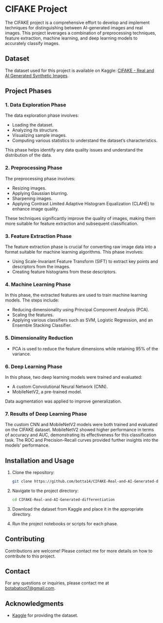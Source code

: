 # CIFAKE Project

The CIFAKE project is a comprehensive effort to develop and implement techniques for distinguishing between AI-generated images and real images. This project leverages a combination of preprocessing techniques, feature extraction, machine learning, and deep learning models to accurately classify images.

## Dataset

The dataset used for this project is available on Kaggle: [CIFAKE - Real and AI Generated Synthetic Images](https://www.kaggle.com/datasets/birdy654/cifake-real-and-ai-generated-synthetic-images).

## Project Phases

### 1. Data Exploration Phase

The data exploration phase involves:
- Loading the dataset.
- Analyzing its structure.
- Visualizing sample images.
- Computing various statistics to understand the dataset’s characteristics.

This phase helps identify any data quality issues and understand the distribution of the data.

### 2. Preprocessing Phase

The preprocessing phase involves:
- Resizing images.
- Applying Gaussian blurring.
- Sharpening images.
- Applying Contrast Limited Adaptive Histogram Equalization (CLAHE) to enhance image quality.

These techniques significantly improve the quality of images, making them more suitable for feature extraction and subsequent classification.

### 3. Feature Extraction Phase

The feature extraction phase is crucial for converting raw image data into a format suitable for machine learning algorithms. This phase involves:
- Using Scale-Invariant Feature Transform (SIFT) to extract key points and descriptors from the images.
- Creating feature histograms from these descriptors.

### 4. Machine Learning Phase

In this phase, the extracted features are used to train machine learning models. The steps include:
- Reducing dimensionality using Principal Component Analysis (PCA).
- Scaling the features.
- Applying various classifiers such as SVM, Logistic Regression, and an Ensemble Stacking Classifier.

### 5. Dimensionality Reduction

- PCA is used to reduce the feature dimensions while retaining 95% of the variance.

### 6. Deep Learning Phase

In this phase, two deep learning models were trained and evaluated:
- A custom Convolutional Neural Network (CNN).
- MobileNetV2, a pre-trained model.

Data augmentation was applied to improve generalization.

### 7. Results of Deep Learning Phase

The custom CNN and MobileNetV2 models were both trained and evaluated on the CIFAKE dataset. MobileNetV2 showed higher performance in terms of accuracy and AUC, demonstrating its effectiveness for this classification task. The ROC and Precision-Recall curves provided further insights into the models' performance.

## Installation and Usage

1. Clone the repository:
    ```bash
    git clone https://github.com/botta14/CIFAKE-Real-and-AI-Generated-differentiation.git
    ```

2. Navigate to the project directory:
    ```bash
    cd CIFAKE-Real-and-AI-Generated-differentiation
    ```


3. Download the dataset from Kaggle and place it in the appropriate directory.

4. Run the project notebooks or scripts for each phase.

## Contributing

Contributions are welcome! Please contact me for more details on how to contribute to this project.

## Contact

For any questions or inquiries, please contact me at [botabatoot7@gmail.com](mailto:botabatoot7@gmail.com).

## Acknowledgments

- [Kaggle](https://www.kaggle.com) for providing the dataset.
